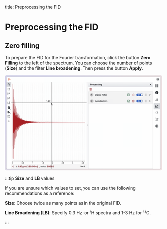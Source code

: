 title: Preprocessing the FID


# Preprocessing the FID

## Zero filling

To prepare the FID for the Fourier transformation, click the button **Zero Filling** to the left of the spectrum. You can choose the number of points (**Size**) and the filter **Line broadening**. Then press the button **Apply**.

![](./zero_filling.gif)


:::tip **Size** and **LB** values

If you are unsure which values to set, you can use the following recommendations as a reference:

**Size**: Choose twice as many points as in the original FID.

**Line Broadening (LB)**: Specify 0.3 Hz for ¹H spectra and 1-3 Hz for ¹³C.

:::

